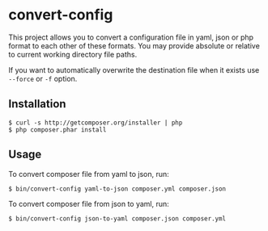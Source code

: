 # convert-config

This project allows you to convert a configuration file in yaml, json or php format to each other of these formats. You may provide absolute or relative to current working directory file paths.

If you want to automatically overwrite the destination file when it exists use `--force` or `-f` option.

## Installation

    $ curl -s http://getcomposer.org/installer | php
    $ php composer.phar install

## Usage

To convert composer file from yaml to json, run:

    $ bin/convert-config yaml-to-json composer.yml composer.json

To convert composer file from json to yaml, run:

    $ bin/convert-config json-to-yaml composer.json composer.yml
